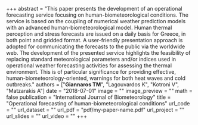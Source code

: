 +++
abstract = "This paper presents the development of an operational forecasting service focusing on human-biometeorological conditions. The service is based on the coupling of numerical weather prediction models with an advanced human-biometeorological model. Human thermal perception and stress forecasts are issued on a daily basis for Greece, in both point and gridded format. A user-friendly presentation approach is adopted for communicating the forecasts to the public via the worldwide web. The development of the presented service highlights the feasibility of replacing standard meteorological parameters and/or indices used in operational weather forecasting activities for assessing the thermal environment. This is of particular significance for providing effective, human-biometeorology-oriented, warnings for both heat waves and cold outbreaks."
authors = ["**Giannaros TM**", "Lagouvardos K", "Kotroni V", "Matzarakis A"]
date = "2018-07-01"
image = ""
image_preview = ""
math = false
publication = "International Journal of Biometeorology"
title = "Operational forecasting of human-biometeorological conditions"
url_code = ""
url_dataset = ""
url_pdf = "pdf/my-paper-name.pdf"
url_project = ""
url_slides = ""
url_video = ""
+++
